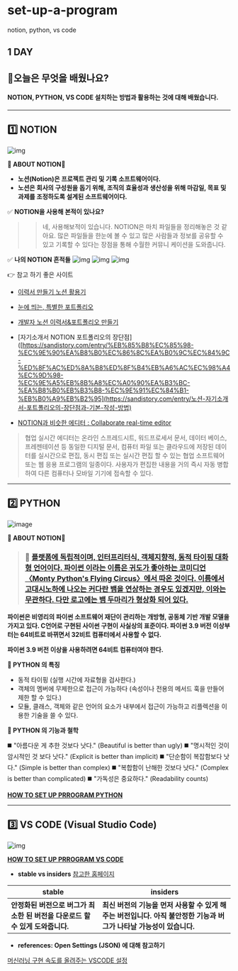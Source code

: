 # set-up-a-program
notion, python, vs code
## 1 DAY 

## 📂오늘은 무엇을 배웠나요?
#### NOTION, PYTHON, VS CODE 설치하는 방법과 활용하는 것에 대해 배웠습니다. 



----



## 1️⃣ NOTION

![img](https://blog.kakaocdn.net/dn/bPCqJd/btrGunG8fC5/k9Emkejo6Ki715vSQR71Uk/img.png)

**🔻 ABOUT NOTION**🔻
- **노션(Notion)은 프로젝트 관리 및 기록 소프트웨어이다.**
- **노션은 회사의 구성원을 돕기 위해, 조직의 효율성과 생산성을 위해 마감일, 목표 및 과제를 조정하도록 설계된 소프트웨어이다.**

✅ **NOTION을 사용해 본적이 있나요?**
>> 네, 사용해보적이 있습니다. NOTION은 마치 파일들을 정리해놓은 것 같아요. 많은 파일들을 한눈에 볼 수 있고 많은 사람들과 정보를 공유할 수 있고 기록할 수 있다는 장점을 통해 수월한 커뮤니 케이션을 도와줍니다. 

✅ **나의 NOTION 흔적들**
![img](https://blog.kakaocdn.net/dn/dlLJVb/btrGtOLYjlU/0kqTdV3Oq8DJplqHk3Kbw1/img.png)
![img](https://blog.kakaocdn.net/dn/bYnelo/btrGqJ5ZULe/ftUoEQlVpwrLluG9D5nlJ1/img.png)
![img](https://blog.kakaocdn.net/dn/Ahd9N/btrGuStmJbT/pw4NHKL8uNZHqUd8y1etkK/img.png)


👉 참고 하기 좋은 사이트 

- [이력서 만들기 노션 활용기](**https://afternoon2.tistory.com/29**)
- [눈에 띄는, 특별한 포트폴리오](**https://community.linkareer.com/honeytips/439006**)
- [개발자 노션 이력서&포트폴리오 만들기](https://programmer-eun.tistory.com/133)
- [자기소개서 NOTION 포트폴리오의 장단점]([https://sandistory.com/entry/%EB%85%B8%EC%85%98-%EC%9E%90%EA%B8%B0%EC%86%8C%EA%B0%9C%EC%84%9C-%ED%8F%AC%ED%8A%B8%ED%8F%B4%EB%A6%AC%EC%98%A4%EC%9D%98-%EC%9E%A5%EB%8B%A8%EC%A0%90%EA%B3%BC-%EA%B8%B0%EB%B3%B8-%EC%9E%91%EC%84%B1-%EB%B0%A9%EB%B2%95](https://sandistory.com/entry/노션-자기소개서-포트폴리오의-장단점과-기본-작성-방법)

- [NOTION과 비슷한 에디터 : Collaborate real-time editor](**https://ckeditor.com/collaboration/real-time-collaborative-editing/)

> 협업 실시간 에디터는 온라인 스프레드시트, 워드프로세서 문서, 데이터 베이스, 프레젠테이션 등 동일한 디지털 문서, 컴퓨터 파일 또는 클라우드에 저장된 데이터를 실시간으로 편집, 동시 편집 또는 실시간 편집 할 수 있는 협업 소프트웨어 또는 웹 응용 프로그램의 일종이다. 사용자가 편집한 내용을 거의 즉시 자동 병합하여 다른 컴퓨터나 모바일 기기에 접속할 수 있다.




---




## 2️⃣ PYTHON

![image](https://user-images.githubusercontent.com/99783474/177503510-67953c0b-ca3e-4aa7-8e59-d2dd041d4c46.png)

**🔻 ABOUT NOTION**🔻
> ### **🐲** [플랫폼에 독립적이며, 인터프리터식, 객체지향적, 동적 타이핑 대화형 언어이다. 파이썬 이라는 이름은 귀도가 좋아하는 코미디언〈Monty Python's Flying Circus〉에서 따온 것이다. 이름에서 고대시노하에 나오는 커다란 뱀을 연상하는 경우도 있겠지만, 이와는 무관하다. 다만 로고에는 뱀 두마리가 형상화 되어 있다.](https://ko.wikipedia.org/wiki/%ED%94%BC%ED%86%A4)

**파이썬은 비영리의 파이썬 소프트웨어 재단이 관리하는 개방형, 공동체 기반 개발 모델을 가지고 있다. C언어로 구현된 사이썬 구현이 사실상의 표준이다. 파이썬 3.9 버전 이상부터는 64비트로 바뀌면서 32비트 컴퓨터에서 사용할 수 없다.** 

**파이썬 3.9 버전 이상을 사용하려면 64비트 컴퓨터여야 한다.** 

**📑 PYTHON 의 특징**
*  동적 타이핑 (실행 시간에 자료형을 검사한다.)
*  객체의 멤버에 무제한으로 접근이 가능하다 (속성이나 전용의 메서드 훅을 만들어 제한 할 수 있다.)
*  모듈, 클래스, 객체와 같은 언어의 요소가 내부에서 접근이 가능하고 리플렉션을 이용한 기술을 쓸 수 있다.

**📑 PYTHON 의 기능과 철학**

◼️ "아름다운 게 추한 것보다 낫다." (Beautiful is better than ugly)
◼️ "명시적인 것이 암시적인 것 보다 낫다." (Explicit is better than implicit)
◼️ "단순함이 복잡함보다 낫다." (Simple is better than complex)
◼️ "복합함이 난해한 것보다 낫다." (Complex is better than complicated)
◼️ "가독성은 중요하다." (Readability counts)

**[HOW TO SET UP PRROGRAM PYTHON](https://areuready.tistory.com/entry/PYTHON-%EC%84%A4%EC%B9%98%EB%A5%BC-%ED%95%B4%EB%B3%B4%EC%9E%90?category=1073550)**



---



## 3️⃣ VS CODE (Visual Studio Code)
![img](https://blog.kakaocdn.net/dn/mpnzL/btrGtf4e6rn/oQmOdqtmeNK14jlhIrpYD1/img.png)

**[HOW TO SET UP PRROGRAM VS CODE](https://areuready.tistory.com/entry/VS-CODEVisual-Studio-Code%EB%A5%BC-%EC%84%A4%EC%B9%98%ED%95%B4%EB%B3%B4%EC%9E%90)**

- **stable vs insiders**  [참고한 홈페이지](https://gocoder.tistory.com/2159)

| stable                                                       | insiders                                                     |
| ------------------------------------------------------------ | ------------------------------------------------------------ |
| **안정화된 버전으로 버그가 최소한 된 버전을 다운로드 할 수 있게 도와줍니다.** | **최신 버전의 기능을 먼저 사용할 수 있게 해주는 버전입니다. 아직 불안정한 기능과 버그가 나타날 가능성이 있습니다.** |

* **references: Open Settings (JSON) 에 대해 참고하기**

[머신러닝 구현 속도를 올려주는 VSCODE 설정](https://engineer-mole.tistory.com/281)

